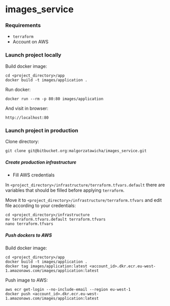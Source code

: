 # images_service

### Requirements

- `terraform`
- Account on AWS

### Launch project locally

Build docker image:
```
cd <project_directory>/app
docker build -t images/application .
```
Run docker:
```
docker run --rm -p 80:80 images/application
```

And visit in browser:
```
http://localhost:80
```
### Launch project in production

Clone directory:
```
git clone git@bitbucket.org:malgorzatawicha/images_service.git
```

##### Create production infrastructure

* Fill AWS credentials

In `<project_directory>/infrastructure/terraform.tfvars.default` there are variables that should be filled before applying `terraform`.

Move it to `<project_directory>/infrastructure/terraform.tfvars` and edit file according to your credentials:

```
cd <project_directory>/infrastructure
mv terraform.tfvars.default terraform.tfvars
nano terraform.tfvars
```

##### Push dockers to AWS

Build docker image:
```
cd <project_directory>/app
docker build -t images/application .
docker tag images/application:latest <account_id>.dkr.ecr.eu-west-1.amazonaws.com/images/application:latest
```
Push image to AWS:
```
aws ecr get-login --no-include-email --region eu-west-1
docker push <account_id>.dkr.ecr.eu-west-1.amazonaws.com/images/application:latest
```
